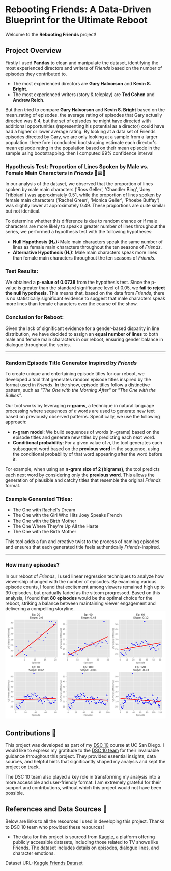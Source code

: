 # Rebooting Friends: A Data-Driven Blueprint for the Ultimate Reboot

Welcome to the **Rebooting Friends** project! 

## Project Overview

Firstly I used **Pandas** to clean and manipulate the dataset, identifying the most experienced directors and writers of *Friends* based on the number of episodes they contributed to. 

- The most experienced directors are **Gary Halvorson** and **Kevin S. Bright**.
- The most experienced writers (story & teleplay) are **Ted Cohen** and **Andrew Reich**.

But then tried to compare  **Gary Halvorson** and **Kevin S. Bright**  based on the mean_rating of episodes. the average rating of episodes that Gary actually directed was 8.4, but the set of episodes he might have directed with additional opportunities (representing his potential as a director) could have had a higher or lower average rating. By looking at a data set of Friends episodes directed by Gary, we are only looking at a sample from a larger population. there fore i conducted bootstraping estimate each director's mean episode rating in the population based on their mean episode in the sample using bootstrapping. then I computed 99% confidence interval 

### Hypothesis Test: Proportion of Lines Spoken by Male vs. Female Main Characters in *Friends*  👩⚖️🧑

In our analysis of the dataset, we observed that the proportion of lines spoken by male main characters ('Ross Geller', 'Chandler Bing', 'Joey Tribbiani') was approximately 0.51, while the proportion of lines spoken by female main characters ('Rachel Green', 'Monica Geller', 'Phoebe Buffay') was slightly lower at approximately 0.49. These proportions are quite similar but not identical.

To determine whether this difference is due to random chance or if male characters are more likely to speak a greater number of lines throughout the series, we performed a hypothesis test with the following hypotheses:

- **Null Hypothesis (H₀):** Male main characters speak the same number of lines as female main characters throughout the ten seasons of *Friends*.
- **Alternative Hypothesis (H₁):** Male main characters speak more lines than female main characters throughout the ten seasons of *Friends*.

### Test Results:

We obtained a **p-value of 0.0738** from the hypothesis test. Since the p-value is greater than the standard significance level of 0.05, we **fail to reject the null hypothesis**. This means that, based on the data from *Friends*, there is no statistically significant evidence to suggest that male characters speak more lines than female characters over the course of the show.

### Conclusion for Reboot:

Given the lack of significant evidence for a gender-based disparity in line distribution, we have decided to assign an **equal number of lines** to both male and female main characters in our reboot, ensuring gender balance in dialogue throughout the series.

---

### Random Episode Title Generator Inspired by *Friends*

To create unique and entertaining episode titles for our reboot, we developed a tool that generates random episode titles inspired by the format used in *Friends*. In the show, episode titles follow a distinctive pattern, such as *"The One with the Morning After"* or *"The One with the Bullies"*. 

Our tool works by leveraging **n-grams**, a technique in natural language processing where sequences of 𝑛 words are used to generate new text based on previously observed patterns. Specifically, we use the following approach:

- **n-gram model**: We build sequences of words (n-grams) based on the episode titles and generate new titles by predicting each next word.
- **Conditional probability**: For a given value of 𝑛, the tool generates each subsequent word based on the **previous word** in the sequence, using the conditional probability of that word appearing after the word before it.

For example, when using an **n-gram size of 2 (bigrams)**, the tool predicts each next word by considering only the **previous word**. This allows the generation of plausible and catchy titles that resemble the original *Friends* format.

### Example Generated Titles:
- The One with Rachel's Dream
- The One with the Girl Who Hits Joey Speaks French
- The One with the Birth Mother
- The One Where They're Up All the Haste
- The One with the Birth Mother

This tool adds a fun and creative twist to the process of naming episodes and ensures that each generated title feels authentically *Friends*-inspired.

---

### How many episodes?
In our reboot of *Friends*, I used linear regression techniques to analyze how viewership changed with the number of episodes. By examining various episode counts, I found that excitement among viewers remained high up to 30 episodes, but gradually faded as the sitcom progressed. Based on this analysis, I found that **80 episodes** would be the optimal choice for the reboot, striking a balance between maintaining viewer engagement and delivering a compelling storyline.
![Alt text](reboot_friends/images/lr.png)
## Contributions 🤝

This project was developed as part of my [DSC 10](https://catalog.ucsd.edu/courses/DSC.html) course at UC San Diego. I would like to express my gratitude to the [DSC 10 team](https://dsc10.com/staff/)  for their invaluable guidance throughout this project. They provided essential insights, data sources, and helpful hints that significantly shaped my analysis and kept the project on track.

The DSC 10 team also played a key role in transforming my analysis into a more accessible and user-friendly format. I am extremely grateful for their support and contributions, without which this project would not have been possible.

## References and Data Sources 📖

Below are links to all the resources I used in developing this project. Thanks to DSC 10 team who provided these resources!

- The data for this project is sourced from [Kaggle](https://www.kaggle.com), a platform offering publicly accessible datasets, including those related to TV shows like Friends. The dataset includes details on episodes, dialogue lines, and character emotions.

Dataset URL: [Kaggle Friends Dataset](https://www.kaggle.com/datasets/sujaykapadnis/friends?select=friends.csv)


